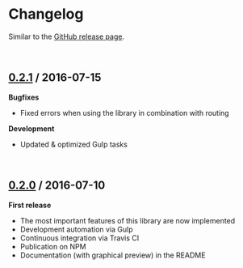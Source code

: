 # Changelog

Similar to the [GitHub release page](https://github.com/dominique-mueller/angular2-notifier/releases).

<br>

## [0.2.1](https://github.com/dominique-mueller/angular2-notifier/releases/tag/0.2.1) / 2016-07-15

**Bugfixes**

* Fixed errors when using the library in combination with routing

**Development**

* Updated & optimized Gulp tasks


<br>

## [0.2.0](https://github.com/dominique-mueller/angular2-notifier/releases/tag/0.2.0) / 2016-07-10

**First release**

* The most important features of this library are now implemented
* Development automation via Gulp
* Continuous integration via Travis CI
* Publication on NPM
* Documentation (with graphical preview) in the README
